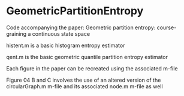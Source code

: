 # GeometricPartitionEntropy
 Code accompanying the paper: Geometric partition entropy: course-graining a continuous state space

histent.m is a basic histogram entropy estimator

qent.m is the basic geometric quantile partition entropy estimator

Each figure in the paper can be recreated using the associated m-file 

Figure 04 B and C involves the use of an altered version of the 
        circularGraph.m m-file and its associated node.m m-file as well

